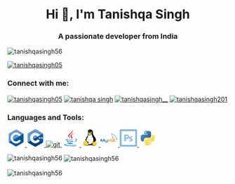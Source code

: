 <h1 align="center">Hi 👋, I'm Tanishqa Singh</h1>
<h3 align="center">A passionate developer from India</h3>

<p align="left"> <img src="https://komarev.com/ghpvc/?username=tanishqasingh56&label=Profile%20views&color=0e75b6&style=flat" alt="tanishqasingh56" /> </p>

<p align="left"> <a href="https://twitter.com/tanishqasingh05" target="blank"><img src="https://img.shields.io/twitter/follow/tanishqasingh05?logo=twitter&style=for-the-badge" alt="tanishqasingh05" /></a> </p>

<h3 align="left">Connect with me:</h3>
<p align="left">
<a href="https://twitter.com/tanishqasingh05" target="blank"><img align="center" src="https://raw.githubusercontent.com/rahuldkjain/github-profile-readme-generator/master/src/images/icons/Social/twitter.svg" alt="tanishqasingh05" height="30" width="40" /></a>
<a href="https://linkedin.com/in/tanishqa singh" target="blank"><img align="center" src="https://raw.githubusercontent.com/rahuldkjain/github-profile-readme-generator/master/src/images/icons/Social/linked-in-alt.svg" alt="tanishqa singh" height="30" width="40" /></a>
<a href="https://instagram.com/tanishqasingh__" target="blank"><img align="center" src="https://raw.githubusercontent.com/rahuldkjain/github-profile-readme-generator/master/src/images/icons/Social/instagram.svg" alt="tanishqasingh__" height="30" width="40" /></a>
<a href="https://www.hackerrank.com/tanishqasingh201" target="blank"><img align="center" src="https://raw.githubusercontent.com/rahuldkjain/github-profile-readme-generator/master/src/images/icons/Social/hackerrank.svg" alt="tanishqasingh201" height="30" width="40" /></a>
</p>

<h3 align="left">Languages and Tools:</h3>
<p align="left"> <a href="https://www.cprogramming.com/" target="_blank" rel="noreferrer"> <img src="https://raw.githubusercontent.com/devicons/devicon/master/icons/c/c-original.svg" alt="c" width="40" height="40"/> </a> <a href="https://www.w3schools.com/cpp/" target="_blank" rel="noreferrer"> <img src="https://raw.githubusercontent.com/devicons/devicon/master/icons/cplusplus/cplusplus-original.svg" alt="cplusplus" width="40" height="40"/> </a> <a href="https://git-scm.com/" target="_blank" rel="noreferrer"> <img src="https://www.vectorlogo.zone/logos/git-scm/git-scm-icon.svg" alt="git" width="40" height="40"/> </a> <a href="https://www.java.com" target="_blank" rel="noreferrer"> <img src="https://raw.githubusercontent.com/devicons/devicon/master/icons/java/java-original.svg" alt="java" width="40" height="40"/> </a> <a href="https://www.linux.org/" target="_blank" rel="noreferrer"> <img src="https://raw.githubusercontent.com/devicons/devicon/master/icons/linux/linux-original.svg" alt="linux" width="40" height="40"/> </a> <a href="https://www.mysql.com/" target="_blank" rel="noreferrer"> <img src="https://raw.githubusercontent.com/devicons/devicon/master/icons/mysql/mysql-original-wordmark.svg" alt="mysql" width="40" height="40"/> </a> <a href="https://www.photoshop.com/en" target="_blank" rel="noreferrer"> <img src="https://raw.githubusercontent.com/devicons/devicon/master/icons/photoshop/photoshop-line.svg" alt="photoshop" width="40" height="40"/> </a> <a href="https://www.python.org" target="_blank" rel="noreferrer"> <img src="https://raw.githubusercontent.com/devicons/devicon/master/icons/python/python-original.svg" alt="python" width="40" height="40"/> </a> </p>

<p><img align="left" src="https://github-readme-stats.vercel.app/api/top-langs?username=tanishqasingh56&show_icons=true&locale=en&layout=compact" alt="tanishqasingh56" /></p>

<p>&nbsp;<img align="center" src="https://github-readme-stats.vercel.app/api?username=tanishqasingh56&show_icons=true&locale=en" alt="tanishqasingh56" /></p>

<p><img align="center" src="https://github-readme-streak-stats.herokuapp.com/?user=tanishqasingh56&" alt="tanishqasingh56" /></p>
